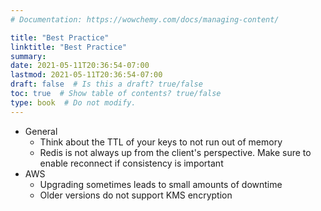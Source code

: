 ```yaml
---
# Documentation: https://wowchemy.com/docs/managing-content/

title: "Best Practice"
linktitle: "Best Practice"
summary:
date: 2021-05-11T20:36:54-07:00
lastmod: 2021-05-11T20:36:54-07:00
draft: false  # Is this a draft? true/false
toc: true  # Show table of contents? true/false
type: book  # Do not modify.
---
```


* General
  * Think about the TTL of your keys to not run out of memory
  * Redis is not always up from the client's perspective. Make sure to enable reconnect if consistency is important
* AWS
  * Upgrading sometimes leads to small amounts of downtime
  * Older versions do not support KMS encryption
